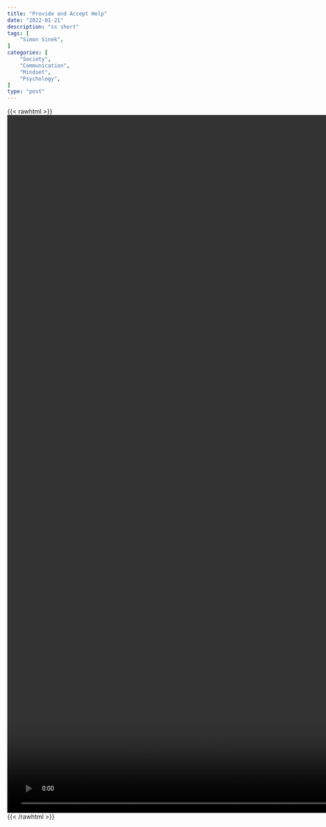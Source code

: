 ```yaml
---
title: "Provide and Accept Help"
date: "2022-01-21"
description: "ss short"
tags: [
    "Simon Sinek",
]
categories: [
    "Society",
    "Communication",
    "Mindset",
    "Psychology",
]
type: "post"
---
```

{{< rawhtml >}}
    <video style="height:40vh;width:auto" overflow="hidden" controls>
        <source src="https://clips.dev00ps.com/Simon_Sinek/give_and_accept_help.mp4" type="video/mp4"> 
    </video>
{{< /rawhtml >}}